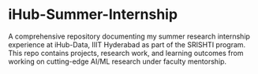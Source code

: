 # iHub-Summer-Internship
A comprehensive repository documenting my summer research internship experience at iHub-Data, IIIT Hyderabad as part of the SRISHTI program. This repo contains projects, research work, and learning outcomes from working on cutting-edge AI/ML research under faculty mentorship.
